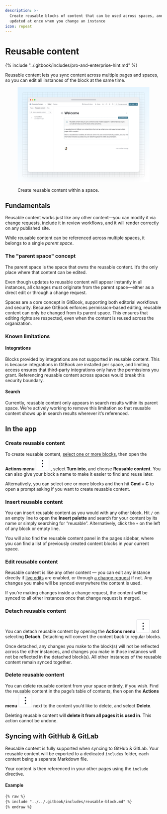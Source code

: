 ```yaml
---
description: >-
  Create reusable blocks of content that can be used across spaces, and all
  updated at once when you change an instance
icon: repeat
---
```


# Reusable content

{% include "../.gitbook/includes/pro-and-enterprise-hint.md" %}

Reusable content lets you sync content across multiple pages and spaces, so you can edit all instances of the block at the same time.

<figure><img src="../.gitbook/assets/04_02_25_reusable_content.svg" alt=""><figcaption><p>Create reusable content within a space.</p></figcaption></figure>

## Fundamentals

Reusable content works just like any other content—you can modify it via change requests, include it in review workflows, and it will render correctly on any published site.

While reusable content can be referenced across multiple spaces, it belongs to a single _parent space_.

### The "parent space" concept

The parent space is the space that owns the reusable content. It’s the only place where that content can be edited.

Even though updates to reusable content will appear instantly in all instances, all changes must originate from the parent space—either as a direct edit or through a change request.

Spaces are a core concept in GitBook, supporting both editorial workflows and security. Because GitBook enforces permission-based editing, reusable content can only be changed from its parent space. This ensures that editing rights are respected, even when the content is reused across the organization.

### Known limitations

#### Integrations

Blocks provided by integrations are not supported in reusable content. This is because integrations in GitBook are installed per space, and limiting access ensures that third-party integrations only have the permissions you grant. Referencing reusable content across spaces would break this security boundary.

#### Search

Currently, reusable content only appears in search results within its parent space. We’re actively working to remove this limitation so that reusable content shows up in search results wherever it’s referenced.

## In the app

### **Create reusable content**

To create reusable content, [select one or more blocks](blocks/#selecting-blocks-and-interacting-with-selected-blocks), then open the **Actions menu** <picture><source srcset="../.gitbook/assets/actions_icon_dark.svg" media="(prefers-color-scheme: dark)"><img src="../.gitbook/assets/actions_icon_light.svg" alt=""></picture> , select **Turn into**, and choose **Reusable content**. You can also give your block a name to make it easier to find and reuse later.

Alternatively, you can select one or more blocks and then hit **Cmd + C** to open a prompt asking if you want to create reusable content.

### **Insert reusable content**

You can insert reusable content as you would with any other block. Hit `/` on an empty line to open the **Insert palette** and search for your content by its name or simply searching for “reusable”. Alternatively, click the `+` on the left of any block or empty line.&#x20;

You will also find the reusable content panel in the pages sidebar, where you can find a list of previously created content blocks in your current space.

### **Edit reusable content**

Reusable content is like any other content — you can edit any instance directly if [live edits](../collaboration/live-edits.md) are enabled, or through [a change request](../collaboration/change-requests.md) if not. Any changes you make will be synced everywhere the content is used.

If you’re making changes inside a change request, the content will be synced to all other instances once that change request is merged.

### **Detach reusable content**

You can detach reusable content by opening the **Actions menu** <picture><source srcset="../.gitbook/assets/actions_icon_dark.svg" media="(prefers-color-scheme: dark)"><img src="../.gitbook/assets/actions_icon_light.svg" alt=""></picture> and selecting **Detach**. Detaching will convert the content back to regular blocks.

Once detached, any changes you make to the block(s) will not be reflected across the other instances, and changes you make in those instances will not be reflected in the detached block(s). All other instances of the reusable content remain synced together.

### Delete reusable content

You can delete reusable content from your space entirely, if you wish. Find the reusable content in the page’s table of contents, then open the **Actions menu** <picture><source srcset="../.gitbook/assets/actions_icon_dark.svg" media="(prefers-color-scheme: dark)"><img src="../.gitbook/assets/actions_icon_light.svg" alt=""></picture> next to the content you’d like to delete, and select **Delete**.

Deleting reusable content will **delete it from all pages it is used in**. This action cannot be undone.

## Syncing with GitHub & GitLab

Reusable content is fully supported when syncing to GitHub & GitLab. Your reusable content will be exported to a dedicated `includes` folder, each content being a separate Markdown file.

Your content is then referenced in your other pages using the `include` directive.

#### Example

```markdown
{% raw %}
{% include "../../.gitbook/includes/reusable-block.md" %}
{% endraw %}
```
